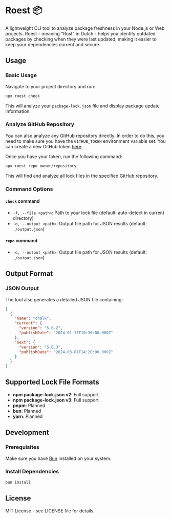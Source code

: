 # Roest 📦

A lightweight CLI tool to analyze package freshness in your Node.js or Web projects. Roest - meaning "Rust" in Dutch - helps you identify outdated packages by checking when they were last updated, making it easier to keep your dependencies current and secure.

## Usage

### Basic Usage

Navigate to your project directory and run:

```bash
npx roest check
```

This will analyze your `package-lock.json` file and display package update information.

### Analyze GitHub Repository

You can also analyze any GitHub repository directly. In order to do this, you need to make sure you have the `GITHUB_TOKEN` environment variable set. You can create a new GitHub token [here](https://github.com/settings/personal-access-tokens).

Once you have your token, run the following command:

```bash
npx roest repo owner/repository
```

This will find and analyze all lock files in the specified GitHub repository.

### Command Options

#### `check` command
- `-f, --file <path>`: Path to your lock file (default: auto-detect in current directory)
- `-o, --output <path>`: Output file path for JSON results (default: `./output.json`)

#### `repo` command
- `-o, --output <path>`: Output file path for JSON results (default: `./output.json`)

## Output Format

### JSON Output

The tool also generates a detailed JSON file containing:

```json
[
  {
    "name": "chalk",
    "current": {
      "version": "5.6.2",
      "publishDate": "2024-01-15T10:30:00.000Z"
    },
    "next": {
      "version": "5.6.3",
      "publishDate": "2024-03-01T14:20:00.000Z"
    }
  }
]
```

## Supported Lock File Formats

- **npm package-lock.json v2**: Full support
- **npm package-lock.json v3**: Full support
- **pnpm**: Planned
- **bun**: Planned
- **yarn**: Planned

## Development

### Prerequisites

Make sure you have [Bun](https://bun.sh) installed on your system.

### Install Dependencies

```bash
bun install
```

## License

MIT License - see LICENSE file for details.